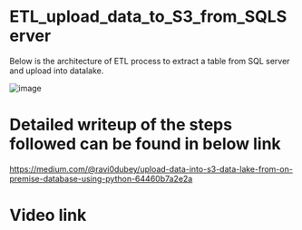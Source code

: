 # ETL_upload_data_to_S3_from_SQLServer

Below is the architecture of ETL process to extract a table from SQL server and upload into datalake.

![image](https://github.com/ravi0dubey/ETL_upload_data_to_S3_from_SQLServer/assets/38419795/b6c869d2-2844-4b8d-b59c-fbca733887bd)

# Detailed writeup of the steps followed can be found in below link
https://medium.com/@ravi0dubey/upload-data-into-s3-data-lake-from-on-premise-database-using-python-64460b7a2e2a

# Video link 

